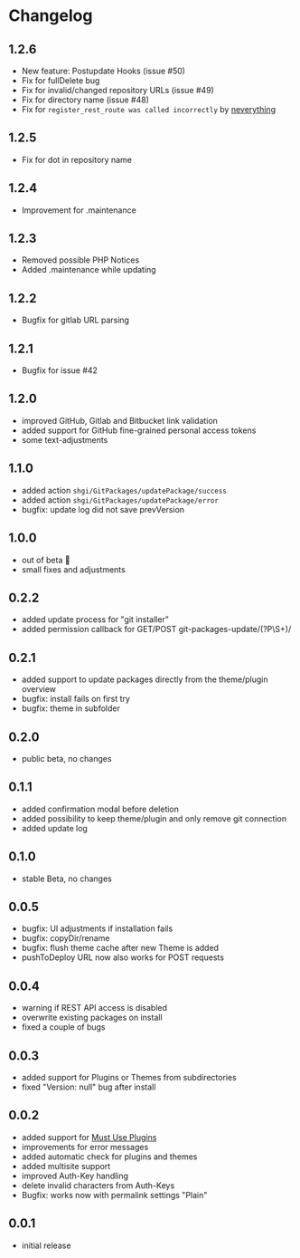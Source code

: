 # Changelog

## 1.2.6
- New feature: Postupdate Hooks (issue #50)
- Fix for fullDelete bug
- Fix for invalid/changed repository URLs (issue #49)
- Fix for directory name (issue #48)
- Fix for `register_rest_route was called incorrectly` by [neverything](https://github.com/neverything)

## 1.2.5
- Fix for dot in repository name

## 1.2.4
- Improvement for .maintenance

## 1.2.3
- Removed possible PHP Notices
- Added .maintenance while updating

## 1.2.2
- Bugfix for gitlab URL parsing

## 1.2.1
- Bugfix for issue #42

## 1.2.0
- improved GitHub, Gitlab and Bitbucket link validation
- added support for GitHub fine-grained personal access tokens
- some text-adjustments

## 1.1.0
- added action `shgi/GitPackages/updatePackage/success`
- added action `shgi/GitPackages/updatePackage/error`
- bugfix: update log did not save prevVersion

## 1.0.0

- out of beta 🎉 
- small fixes and adjustments

## 0.2.2

- added update process for "git installer"
- added permission callback for GET/POST git-packages-update/(?P<slug>\S+)/

## 0.2.1

- added support to update packages directly from the theme/plugin overview
- bugfix: install fails on first try
- bugfix: theme in subfolder

## 0.2.0

- public beta, no changes

## 0.1.1

- added confirmation modal before deletion
- added possibility to keep theme/plugin and only remove git connection
- added update log

## 0.1.0

- stable Beta, no changes

## 0.0.5

- bugfix: UI adjustments if installation fails
- bugfix: copyDir/rename
- bugfix: flush theme cache after new Theme is added
- pushToDeploy URL now also works for POST requests

## 0.0.4

- warning if REST API access is disabled
- overwrite existing packages on install
- fixed a couple of bugs

## 0.0.3

- added support for Plugins or Themes from subdirectories
- fixed "Version: null" bug after install

## 0.0.2

- added support for [Must Use Plugins](https://wordpress.org/support/article/must-use-plugins/)
- improvements for error messages
- added automatic check for plugins and themes
- added multisite support
- improved Auth-Key handling
- delete invalid characters from Auth-Keys
- Bugfix: works now with permalink settings "Plain"

## 0.0.1

- initial release
